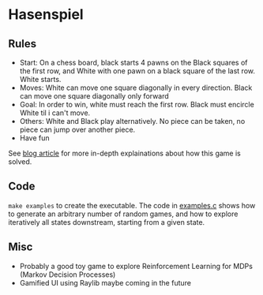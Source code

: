 # Hasenspiel

## Rules
- Start: On a chess board, black starts 4 pawns on the Black squares of the first row, and White with one pawn 
on a black square of the last row. White starts.
- Moves: White can move one square diagonally in every direction. Black can move one square diagonally only forward
- Goal: In order to win, white must reach the first row. Black must encircle White til i can't move.
- Others: White and Black play alternatively. No piece can be taken, no piece can jump over another piece.
- Have fun

See [blog article](https://mancap314.github.io/hasenspiel.html) for more
in-depth explainations about how this game is solved.

## Code
`make examples` to create the executable. The code in [examples.c](examples.c) shows how to generate an arbitrary number of random games, and how to explore iteratively all states downstream, starting from a given state.

## Misc
- Probably a good toy game to explore Reinforcement Learning for MDPs (Markov Decision Processes)
- Gamified UI using Raylib maybe coming in the future
